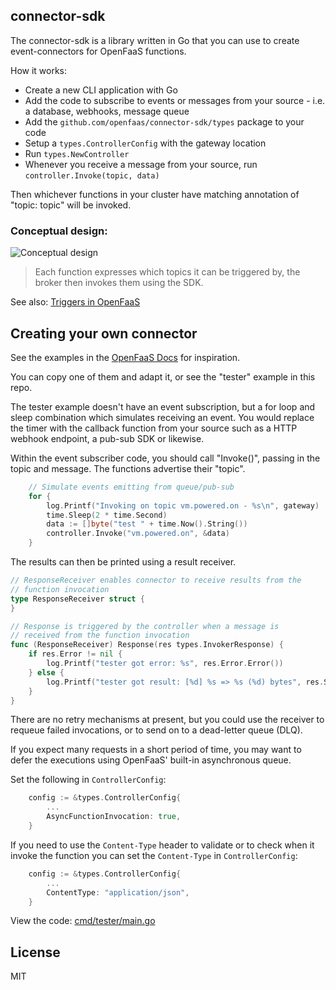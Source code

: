## connector-sdk

The connector-sdk is a library written in Go that you can use to create event-connectors for OpenFaaS functions.

How it works:

* Create a new CLI application with Go
* Add the code to subscribe to events or messages from your source - i.e. a database, webhooks, message queue
* Add the `github.com/openfaas/connector-sdk/types` package to your code
* Setup a `types.ControllerConfig` with the gateway location
* Run `types.NewController`
* Whenever you receive a message from your source, run `controller.Invoke(topic, data)`

Then whichever functions in your cluster have matching annotation of "topic: topic" will be invoked.

### Conceptual design:

![Conceptual design](https://pbs.twimg.com/media/DrlGTNtWkAEGbnQ.jpg)

> Each function expresses which topics it can be triggered by, the broker then invokes them using the SDK.

See also: [Triggers in OpenFaaS](https://docs.openfaas.com/reference/triggers/)

## Creating your own connector

See the examples in the [OpenFaaS Docs](https://docs.openfaas.com/reference/triggers/) for inspiration.

You can copy one of them and adapt it, or see the "tester" example in this repo.

The tester example doesn't have an event subscription, but a for loop and sleep combination which simulates receiving an event. You would replace the timer with the callback function from your source such as a HTTP webhook endpoint, a pub-sub SDK or likewise.

Within the event subscriber code, you should call "Invoke()", passing in the topic and message. The functions advertise their "topic".

```go
	// Simulate events emitting from queue/pub-sub
	for {
		log.Printf("Invoking on topic vm.powered.on - %s\n", gateway)
		time.Sleep(2 * time.Second)
		data := []byte("test " + time.Now().String())
		controller.Invoke("vm.powered.on", &data)
	}
```

The results can then be printed using a result receiver.

```go
// ResponseReceiver enables connector to receive results from the
// function invocation
type ResponseReceiver struct {
}

// Response is triggered by the controller when a message is
// received from the function invocation
func (ResponseReceiver) Response(res types.InvokerResponse) {
	if res.Error != nil {
		log.Printf("tester got error: %s", res.Error.Error())
	} else {
		log.Printf("tester got result: [%d] %s => %s (%d) bytes", res.Status, res.Topic, res.Function, len(*res.Body))
	}
}
```

There are no retry mechanisms at present, but you could use the receiver to requeue failed invocations, or to send on to a dead-letter queue (DLQ).

If you expect many requests in a short period of time, you may want to defer the executions using OpenFaaS' built-in asynchronous queue.

Set the following in `ControllerConfig`:

```go
	config := &types.ControllerConfig{
        ...
		AsyncFunctionInvocation: true,
	}
```

If you need to use the `Content-Type` header to validate or to check when it invoke the function you can set the `Content-Type`
in `ControllerConfig`:

```go
	config := &types.ControllerConfig{
        ...
		ContentType: "application/json",
	}
```

View the code: [cmd/tester/main.go](cmd/tester/main.go)

## License

MIT
